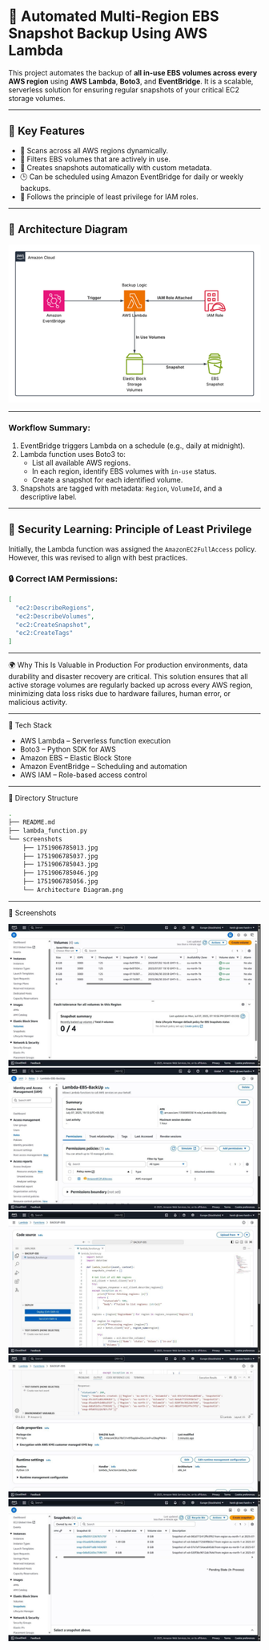 # 🚀 Automated Multi-Region EBS Snapshot Backup Using AWS Lambda

This project automates the backup of **all in-use EBS volumes across every AWS region** using **AWS Lambda**, **Boto3**, and **EventBridge**. It is a scalable, serverless solution for ensuring regular snapshots of your critical EC2 storage volumes.

---

## 📌 Key Features

- 🔁 Scans across all AWS regions dynamically.
- 💾 Filters EBS volumes that are actively in use.
- 🧠 Creates snapshots automatically with custom metadata.
- 🕒 Can be scheduled using Amazon EventBridge for daily or weekly backups.
- 🔐 Follows the principle of least privilege for IAM roles.

---

## 🧱 Architecture Diagram
![Architecture Diagram](screenshots/Architecture%20Diagram.png)

---

### Workflow Summary:
1. EventBridge triggers Lambda on a schedule (e.g., daily at midnight).
2. Lambda function uses Boto3 to:
   - List all available AWS regions.
   - In each region, identify EBS volumes with `in-use` status.
   - Create a snapshot for each identified volume.
3. Snapshots are tagged with metadata: `Region`, `VolumeId`, and a descriptive label.

---

## 🔐 Security Learning: Principle of Least Privilege

Initially, the Lambda function was assigned the `AmazonEC2FullAccess` policy. However, this was revised to align with best practices.

### 🔒 Correct IAM Permissions:
```json
[
  "ec2:DescribeRegions",
  "ec2:DescribeVolumes",
  "ec2:CreateSnapshot",
  "ec2:CreateTags"
]
```
---
🌍 Why This Is Valuable in Production
For production environments, data durability and disaster recovery are critical. This solution ensures that all active storage volumes are regularly backed up across every AWS region, minimizing data loss risks due to hardware failures, human error, or malicious activity.

---

🔧 Tech Stack
- AWS Lambda – Serverless function execution
- Boto3 – Python SDK for AWS
- Amazon EBS – Elastic Block Store
- Amazon EventBridge – Scheduling and automation
- AWS IAM – Role-based access control

---

📁 Directory Structure
```bash
.
├── README.md
├── lambda_function.py
└── screenshots
    ├── 1751906785013.jpg
    ├── 1751906785037.jpg
    ├── 1751906785043.jpg
    ├── 1751906785046.jpg
    ├── 1751906785056.jpg
    └── Architecture Diagram.png
```
---

📸 Screenshots

![](screenshots/1751906785056.jpg)
![](screenshots/1751906785037.jpg)
![](screenshots/1751906785046.jpg)
![](screenshots/1751906785043.jpg)
![](screenshots/1751906785013.jpg)
